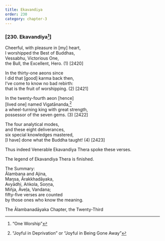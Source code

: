 ```yaml
---
title: Ekavandiya
order: 230
category: chapter-3
---
```


### \[230. Ekavandiya[^1]\]

Cheerful, with pleasure in \[my\] heart,  
I worshipped the Best of Buddhas,  
Vessabhu, Victorious One,  
the Bull, the Excellent, Hero. (1) \[2420\]

In the thirty-one aeons since  
I did that \[good\] karma back then,  
I’ve come to know no bad rebirth:  
that is the fruit of worshipping. (2) \[2421\]

In the twenty-fourth aeon \[hence\]  
\[lived one\] named Vigatānanda,[^2]  
a wheel-turning king with great strength,  
possessor of the seven gems. (3) \[2422\]

The four analytical modes,  
and these eight deliverances,  
six special knowledges mastered,  
\[I have\] done what the Buddha taught! (4) \[2423\]

Thus indeed Venerable Ekavandiya Thera spoke these verses.

The legend of Ekavandiya Thera is finished.

The Summary:  
Ālambana and Ajina,  
Maŋsa, Ārakkhadāyaka,  
Avyādhi, Aṅkola, Soṇṇa,  
Miñja, Āveḷa, Vandana;  
fifty-five verses are counted  
by those ones who know the meaning.

The Ālambanadāyaka Chapter, the Twenty-Third

[^1]: “One Worship”

[^2]: “Joyful in Deprivation” or “Joyful in Being Gone Away”
